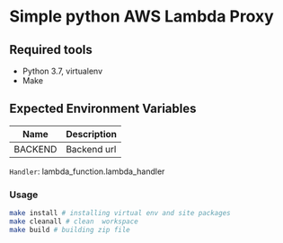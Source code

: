 # Simple python AWS Lambda Proxy

## Required tools

- Python 3.7, virtualenv
- Make

## Expected Environment Variables

| Name    | Description |
| ------- | ----------- |
| BACKEND | Backend url |

`Handler`: lambda_function.lambda_handler

### Usage
```bash
make install # installing virtual env and site packages
make cleanall # clean  workspace
make build # building zip file
````
